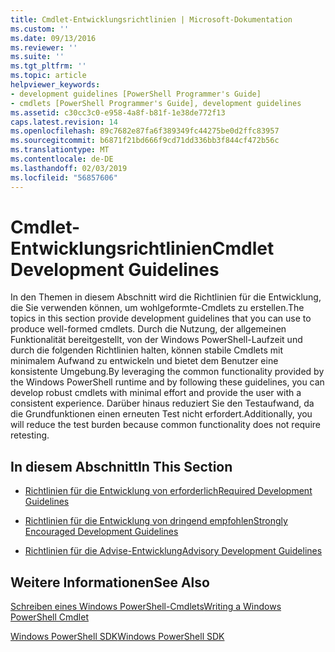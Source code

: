 ```yaml
---
title: Cmdlet-Entwicklungsrichtlinien | Microsoft-Dokumentation
ms.custom: ''
ms.date: 09/13/2016
ms.reviewer: ''
ms.suite: ''
ms.tgt_pltfrm: ''
ms.topic: article
helpviewer_keywords:
- development guidelines [PowerShell Programmer's Guide]
- cmdlets [PowerShell Programmer's Guide], development guidelines
ms.assetid: c30cc3c0-e958-4a8f-b81f-1e38de772f13
caps.latest.revision: 14
ms.openlocfilehash: 89c7682e87fa6f389349fc44275be0d2ffc83957
ms.sourcegitcommit: b6871f21bd666f9cd71dd336bb3f844cf472b56c
ms.translationtype: MT
ms.contentlocale: de-DE
ms.lasthandoff: 02/03/2019
ms.locfileid: "56857606"
---
```

# <a name="cmdlet-development-guidelines"></a><span data-ttu-id="f89eb-102">Cmdlet-Entwicklungsrichtlinien</span><span class="sxs-lookup"><span data-stu-id="f89eb-102">Cmdlet Development Guidelines</span></span>

<span data-ttu-id="f89eb-103">In den Themen in diesem Abschnitt wird die Richtlinien für die Entwicklung, die Sie verwenden können, um wohlgeformte-Cmdlets zu erstellen.</span><span class="sxs-lookup"><span data-stu-id="f89eb-103">The topics in this section provide development guidelines that you can use to produce well-formed cmdlets.</span></span> <span data-ttu-id="f89eb-104">Durch die Nutzung, der allgemeinen Funktionalität bereitgestellt, von der Windows PowerShell-Laufzeit und durch die folgenden Richtlinien halten, können stabile Cmdlets mit minimalem Aufwand zu entwickeln und bietet dem Benutzer eine konsistente Umgebung.</span><span class="sxs-lookup"><span data-stu-id="f89eb-104">By leveraging the common functionality provided by the Windows PowerShell runtime and by following these guidelines, you can develop robust cmdlets with minimal effort and provide the user with a consistent experience.</span></span> <span data-ttu-id="f89eb-105">Darüber hinaus reduziert Sie den Testaufwand, da die Grundfunktionen einen erneuten Test nicht erfordert.</span><span class="sxs-lookup"><span data-stu-id="f89eb-105">Additionally, you will reduce the test burden because common functionality does not require retesting.</span></span>

## <a name="in-this-section"></a><span data-ttu-id="f89eb-106">In diesem Abschnitt</span><span class="sxs-lookup"><span data-stu-id="f89eb-106">In This Section</span></span>

- [<span data-ttu-id="f89eb-107">Richtlinien für die Entwicklung von erforderlich</span><span class="sxs-lookup"><span data-stu-id="f89eb-107">Required Development Guidelines</span></span>](./required-development-guidelines.md)

- [<span data-ttu-id="f89eb-108">Richtlinien für die Entwicklung von dringend empfohlen</span><span class="sxs-lookup"><span data-stu-id="f89eb-108">Strongly Encouraged Development Guidelines</span></span>](./strongly-encouraged-development-guidelines.md)

- [<span data-ttu-id="f89eb-109">Richtlinien für die Advise-Entwicklung</span><span class="sxs-lookup"><span data-stu-id="f89eb-109">Advisory Development Guidelines</span></span>](./advisory-development-guidelines.md)

## <a name="see-also"></a><span data-ttu-id="f89eb-110">Weitere Informationen</span><span class="sxs-lookup"><span data-stu-id="f89eb-110">See Also</span></span>

[<span data-ttu-id="f89eb-111">Schreiben eines Windows PowerShell-Cmdlets</span><span class="sxs-lookup"><span data-stu-id="f89eb-111">Writing a Windows PowerShell Cmdlet</span></span>](./writing-a-windows-powershell-cmdlet.md)

[<span data-ttu-id="f89eb-112">Windows PowerShell SDK</span><span class="sxs-lookup"><span data-stu-id="f89eb-112">Windows PowerShell SDK</span></span>](../windows-powershell-reference.md)
